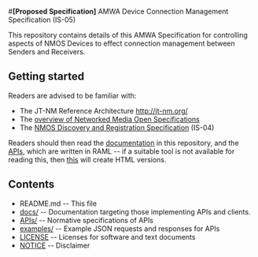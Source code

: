 #**\[Proposed Specification\]** AMWA Device Connection Management Specification (IS-05)

This repository contains details of this AMWA Specification for controlling aspects of NMOS Devices to effect connection management between Senders and Receivers.

## Getting started

Readers are advised to be familiar with:
*   The JT-NM Reference Architecture <http://jt-nm.org/>
*   The [overview of Networked Media Open Specifications](https://github.com/AMWA-TV/nmos)
*   The [NMOS Discovery and Registration Specification](https://github.com/AMWA-TV/nmos-discovery-registration) (IS-04)

Readers should then read the [documentation](docs/) in this repository, and the [APIs](APIs/), which are written in RAML -- if a suitable tool is not available for reading this, then [this](APIs/generateHTML) will create HTML versions.

## Contents

*   README.md -- This file
*   [docs/](docs/) -- Documentation targeting those implementing APIs and clients.
*   [APIs/](APIs/) -- Normative specifications of APIs
*   [examples/](examples/) -- Example JSON requests and responses for APIs
*   [LICENSE](LICENSE) -- Licenses for software and text documents
*   [NOTICE](NOTICE) -- Disclaimer
